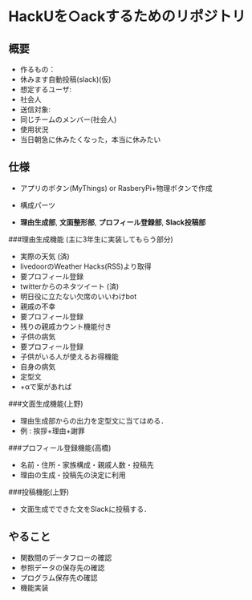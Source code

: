 # HackUを○ackするためのリポジトリ
## 概要
- 作るもの：
 - 休みます自動投稿(slack)(仮)
- 想定するユーザ:
 - 社会人
- 送信対象:
 - 同じチームのメンバー(社会人)
- 使用状況
 - 当日朝急に休みたくなった，本当に休みたい

## 仕様
- アプリのボタン(MyThings) or RasberyPi+物理ボタンで作成

- 構成パーツ
 - __理由生成部__, __文面整形部__, __プロフィール登録部__, __Slack投稿部__


###理由生成機能 (主に3年生に実装してもらう部分)
- 実際の天気 (済)
 - livedoorのWeather Hacks(RSS)より取得
 - 要プロフィール登録
- twitterからのネタツイート (済)
 - 明日役に立たない欠席のいいわけbot
- 親戚の不幸
 - 要プロフィール登録
 - 残りの親戚カウント機能付き
- 子供の病気
 - 要プロフィール登録
 - 子供がいる人が使えるお得機能
- 自身の病気
 - 定型文
- +αで案があれば

###文面生成機能(上野)
- 理由生成部からの出力を定型文に当てはめる．
- 例 : 挨拶+理由+謝罪

###プロフィール登録機能(高橋)
- 名前・住所・家族構成・親戚人数・投稿先
- 理由の生成・投稿先の決定に利用

###投稿機能(上野)
- 文面生成でできた文をSlackに投稿する． 

## やること
- 関数間のデータフローの確認
- 参照データの保存先の確認
- プログラム保存先の確認
- 機能実装



